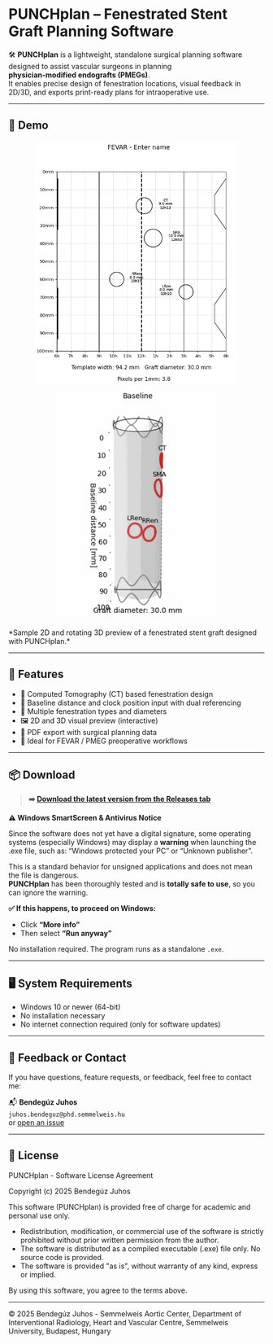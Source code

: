 # PUNCHplan – Fenestrated Stent Graft Planning Software

🛠️ **PUNCHplan** is a lightweight, standalone surgical planning software designed to assist vascular surgeons in planning<br> **physician-modified endografts (PMEGs)**.  
It enables precise design of fenestration locations, visual feedback in 2D/3D, and exports print-ready plans for intraoperative use.

---

## 🎥 Demo

<!-- ![3D Model Preview](./media/punchplan_demo_inf.gif) -->
<p align="center">
  <img src="./media/2d_view.PNG" width="400"/>
  <img src="./media/punchplan_demo_inf.gif" width="320"/>
</p>
*Sample 2D and rotating 3D preview of a fenestrated stent graft designed with PUNCHplan.*

---

## 🚀 Features

- 🧭 Computed Tomography (CT) based fenestration design
- 📏 Baseline distance and clock position input with dual referencing
- 🎯 Multiple fenestration types and diameters
- 🖼 2D and 3D visual preview (interactive)
- 📄 PDF export with surgical planning data
- 🧠 Ideal for FEVAR / PMEG preoperative workflows

---

## 📦 Download

> **➡️ [Download the latest version from the Releases tab](https://github.com/BenBalder/PUNCHplan/releases)**

**⚠️ Windows SmartScreen & Antivirus Notice**<br>

Since the software does not yet have a digital signature, some operating systems (especially Windows) may display a **warning** when launching the .exe file, such as:
“Windows protected your PC” or “Unknown publisher”.

This is a standard behavior for unsigned applications and does not mean the file is dangerous.<br>
**PUNCHplan** has been thoroughly tested and is **totally safe to use**, so you can ignore the warning.

**✅ If this happens, to proceed on Windows:**

- Click **“More info”**
- Then select **“Run anyway”**

No installation required. The program runs as a standalone `.exe`.

---

## 🖥 System Requirements

- Windows 10 or newer (64-bit)
- No installation necessary
- No internet connection required (only for software updates)

---

## 📧 Feedback or Contact

If you have questions, feature requests, or feedback, feel free to contact me:

📬 **Bendegúz Juhos**  
`juhos.bendeguz@phd.semmelweis.hu`  
or [open an issue](https://github.com/BenBalder/PUNCHplan/issues)

---

## 📜 License
PUNCHplan - Software License Agreement

Copyright (c) 2025 Bendegúz Juhos

This software (PUNCHplan) is provided free of charge for academic and personal use only.

- Redistribution, modification, or commercial use of the software is strictly prohibited without prior written permission from the author.
- The software is distributed as a compiled executable (.exe) file only. No source code is provided.
- The software is provided "as is", without warranty of any kind, express or implied.

By using this software, you agree to the terms above.

---

© 2025 Bendegúz Juhos - Semmelweis Aortic Center, Department of Interventional Radiology, Heart and Vascular Centre, Semmelweis University, Budapest, Hungary


